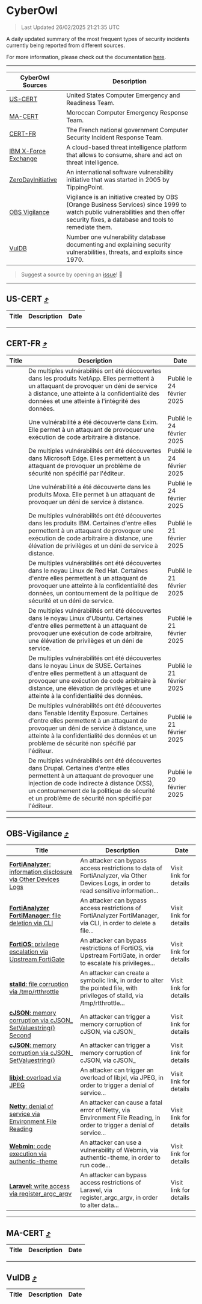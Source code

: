 
 <div id='top'></div>

# CyberOwl

 > Last Updated 26/02/2025 21:21:35 UTC
 
 A daily updated summary of the most frequent types of security incidents currently being reported from different sources.
 
 For more information, please check out the documentation [here](./docs/README.md).
 
 ---
 |CyberOwl Sources|Description|
 |---|---|
 |[US-CERT](#us-cert-arrow_heading_up)|United States Computer Emergency and Readiness Team.|
 |[MA-CERT](#ma-cert-arrow_heading_up)|Moroccan Computer Emergency Response Team.|
 |[CERT-FR](#cert-fr-arrow_heading_up)|The French national government Computer Security Incident Response Team.|
 |[IBM X-Force Exchange](#ibmcloud-arrow_heading_up)|A cloud-based threat intelligence platform that allows to consume, share and act on threat intelligence.|
 |[ZeroDayInitiative](#zerodayinitiative-arrow_heading_up)|An international software vulnerability initiative that was started in 2005 by TippingPoint.|
 |[OBS Vigilance](#obs-vigilance-arrow_heading_up)|Vigilance is an initiative created by OBS (Orange Business Services) since 1999 to watch public vulnerabilities and then offer security fixes, a database and tools to remediate them.|
 |[VulDB](#vuldb-arrow_heading_up)|Number one vulnerability database documenting and explaining security vulnerabilities, threats, and exploits since 1970.|
 
 > Suggest a source by opening an [issue](https://github.com/karimhabush/cyberowl/issues)! :raised_hands:
 ---

## US-CERT [:arrow_heading_up:](#cyberowl)

 |Title|Description|Date|
 |---|---|---|
 
 ---

## CERT-FR [:arrow_heading_up:](#cyberowl)

 |Title|Description|Date|
 |---|---|---|
 |[](https://www.cert.ssi.gouv.fr/avis/CERTFR-2025-AVI-0158/)|De multiples vulnérabilités ont été découvertes dans les produits NetApp. Elles permettent à un attaquant de provoquer un déni de service à distance, une atteinte à la confidentialité des données et une atteinte à l'intégrité des données.|Publié le 24 février 2025|
 |[](https://www.cert.ssi.gouv.fr/avis/CERTFR-2025-AVI-0157/)|Une vulnérabilité a été découverte dans Exim. Elle permet à un attaquant de provoquer une exécution de code arbitraire à distance.|Publié le 24 février 2025|
 |[](https://www.cert.ssi.gouv.fr/avis/CERTFR-2025-AVI-0156/)|De multiples vulnérabilités ont été découvertes dans Microsoft Edge. Elles permettent à un attaquant de provoquer un problème de sécurité non spécifié par l'éditeur.|Publié le 24 février 2025|
 |[](https://www.cert.ssi.gouv.fr/avis/CERTFR-2025-AVI-0155/)|Une vulnérabilité a été découverte dans les produits Moxa. Elle permet à un attaquant de provoquer un déni de service à distance.|Publié le 24 février 2025|
 |[](https://www.cert.ssi.gouv.fr/avis/CERTFR-2025-AVI-0154/)|De multiples vulnérabilités ont été découvertes dans les produits IBM. Certaines d'entre elles permettent à un attaquant de provoquer une exécution de code arbitraire à distance, une élévation de privilèges et un déni de service à distance.|Publié le 21 février 2025|
 |[](https://www.cert.ssi.gouv.fr/avis/CERTFR-2025-AVI-0153/)|De multiples vulnérabilités ont été découvertes dans le noyau Linux de Red Hat. Certaines d'entre elles permettent à un attaquant de provoquer une atteinte à la confidentialité des données, un contournement de la politique de sécurité et un déni de service.|Publié le 21 février 2025|
 |[](https://www.cert.ssi.gouv.fr/avis/CERTFR-2025-AVI-0152/)|De multiples vulnérabilités ont été découvertes dans le noyau Linux d'Ubuntu. Certaines d'entre elles permettent à un attaquant de provoquer une exécution de code arbitraire, une élévation de privilèges et un déni de service.|Publié le 21 février 2025|
 |[](https://www.cert.ssi.gouv.fr/avis/CERTFR-2025-AVI-0151/)|De multiples vulnérabilités ont été découvertes dans le noyau Linux de SUSE. Certaines d'entre elles permettent à un attaquant de provoquer une exécution de code arbitraire à distance, une élévation de privilèges et une atteinte à la confidentialité des données.|Publié le 21 février 2025|
 |[](https://www.cert.ssi.gouv.fr/avis/CERTFR-2025-AVI-0150/)|De multiples vulnérabilités ont été découvertes dans Tenable Identity Exposure. Certaines d'entre elles permettent à un attaquant de provoquer un déni de service à distance, une atteinte à la confidentialité des données et un problème de sécurité non spécifié par l'éditeur.|Publié le 21 février 2025|
 |[](https://www.cert.ssi.gouv.fr/avis/CERTFR-2025-AVI-0149/)|De multiples vulnérabilités ont été découvertes dans Drupal. Certaines d'entre elles permettent à un attaquant de provoquer une injection de code indirecte à distance (XSS), un contournement de la politique de sécurité et un problème de sécurité non spécifié par l'éditeur.|Publié le 20 février 2025|
 
 ---

## OBS-Vigilance [:arrow_heading_up:](#cyberowl)

 |Title|Description|Date|
 |---|---|---|
 |[<a href="https://vigilance.fr/vulnerability/FortiAnalyzer-information-disclosure-via-Other-Devices-Logs-46347" class="noirorange"><b>FortiAnalyzer</b>: information disclosure via Other Devices Logs</a>](https://vigilance.fr/vulnerability/FortiAnalyzer-information-disclosure-via-Other-Devices-Logs-46347)|An attacker can bypass access restrictions to data of FortiAnalyzer, via Other Devices Logs, in order to read sensitive information...|Visit link for details|
 |[<a href="https://vigilance.fr/vulnerability/FortiAnalyzer-FortiManager-file-deletion-via-CLI-46342" class="noirorange"><b>FortiAnalyzer  FortiManager</b>: file deletion via CLI</a>](https://vigilance.fr/vulnerability/FortiAnalyzer-FortiManager-file-deletion-via-CLI-46342)|An attacker can bypass access restrictions of FortiAnalyzer  FortiManager, via CLI, in order to delete a file...|Visit link for details|
 |[<a href="https://vigilance.fr/vulnerability/FortiOS-privilege-escalation-via-Upstream-FortiGate-46340" class="noirorange"><b>FortiOS</b>: privilege escalation via Upstream FortiGate</a>](https://vigilance.fr/vulnerability/FortiOS-privilege-escalation-via-Upstream-FortiGate-46340)|An attacker can bypass restrictions of FortiOS, via Upstream FortiGate, in order to escalate his privileges...|Visit link for details|
 |[<a href="https://vigilance.fr/vulnerability/stalld-file-corruption-via-tmp-rtthrottle-46313" class="noirorange"><b>stalld</b>: file corruption via /tmp/rtthrottle</a>](https://vigilance.fr/vulnerability/stalld-file-corruption-via-tmp-rtthrottle-46313)|An attacker can create a symbolic link, in order to alter the pointed file, with privileges of stalld, via /tmp/rtthrottle...|Visit link for details|
 |[<a href="https://vigilance.fr/vulnerability/cJSON-memory-corruption-via-cJSON-SetValuestring-Second-44381" class="noirorange"><b>cJSON</b>: memory corruption via cJSON_<wbr>SetValuestring() Second</wbr></a>](https://vigilance.fr/vulnerability/cJSON-memory-corruption-via-cJSON-SetValuestring-Second-44381)|An attacker can trigger a memory corruption of cJSON, via cJSON_|Visit link for details|
 |[<a href="https://vigilance.fr/vulnerability/cJSON-memory-corruption-via-cJSON-SetValuestring-44380" class="noirorange"><b>cJSON</b>: memory corruption via cJSON_<wbr>SetValuestring()</wbr></a>](https://vigilance.fr/vulnerability/cJSON-memory-corruption-via-cJSON-SetValuestring-44380)|An attacker can trigger a memory corruption of cJSON, via cJSON_|Visit link for details|
 |[<a href="https://vigilance.fr/vulnerability/libjxl-overload-via-JPEG-45968" class="noirorange"><b>libjxl</b>: overload via JPEG</a>](https://vigilance.fr/vulnerability/libjxl-overload-via-JPEG-45968)|An attacker can trigger an overload of libjxl, via JPEG, in order to trigger a denial of service...|Visit link for details|
 |[<a href="https://vigilance.fr/vulnerability/Netty-denial-of-service-via-Environment-File-Reading-45967" class="noirorange"><b>Netty</b>: denial of service via Environment File Reading</a>](https://vigilance.fr/vulnerability/Netty-denial-of-service-via-Environment-File-Reading-45967)|An attacker can cause a fatal error of Netty, via Environment File Reading, in order to trigger a denial of service...|Visit link for details|
 |[<a href="https://vigilance.fr/vulnerability/Webmin-code-execution-via-authentic-theme-45960" class="noirorange"><b>Webmin</b>: code execution via authentic-theme</a>](https://vigilance.fr/vulnerability/Webmin-code-execution-via-authentic-theme-45960)|An attacker can use a vulnerability of Webmin, via authentic-theme, in order to run code...|Visit link for details|
 |[<a href="https://vigilance.fr/vulnerability/Laravel-write-access-via-register-argc-argv-45959" class="noirorange"><b>Laravel</b>: write access via register_argc_argv</a>](https://vigilance.fr/vulnerability/Laravel-write-access-via-register-argc-argv-45959)|An attacker can bypass access restrictions of Laravel, via register_argc_argv, in order to alter data...|Visit link for details|
 
 ---

## MA-CERT [:arrow_heading_up:](#cyberowl)

 |Title|Description|Date|
 |---|---|---|
 
 ---

## VulDB [:arrow_heading_up:](#cyberowl)

 |Title|Description|Date|
 |---|---|---|
 